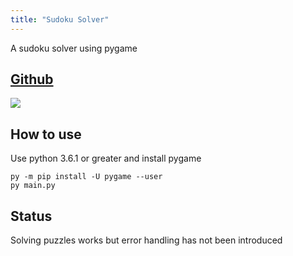 ```yaml
---
title: "Sudoku Solver"
---
```


A sudoku solver using pygame

## [Github](https://github.com/BergrosGigja/Sudoku-solver)

![](https://i.imgur.com/aAieSnR.gif)

## How to use
Use python 3.6.1 or greater and install pygame
```
py -m pip install -U pygame --user
py main.py
```
## Status
Solving puzzles works but error handling has not been introduced
